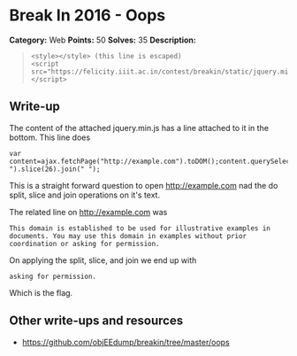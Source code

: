 # Break In 2016 - Oops

**Category:** Web
**Points:** 50
**Solves:** 35
**Description:**

>     <style></style> (this line is escaped)
>     <script src="https://felicity.iiit.ac.in/contest/breakin/static/jquery.min.js"></script>

## Write-up

The content of the attached jquery.min.js has a line attached to it in the bottom. 
This line does 
    
    var content=ajax.fetchPage("http://example.com").toDOM();content.querySelector("h1").parentNode.childNodes[3].innerHTML.split(" ").slice(26).join(" ");

This is a straight forward question to open http://example.com nad the do split, slice and join operations on it's text. 

The related line on http://example.com was 

    This domain is established to be used for illustrative examples in documents. You may use this domain in examples without prior coordination or asking for permission.

On applying the split, slice, and join we end up with 

    asking for permission.

Which is the flag.

## Other write-ups and resources

* <https://github.com/objEEdump/breakin/tree/master/oops>
